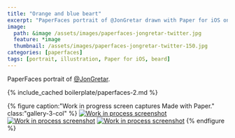 ```yaml
---
title: "Orange and blue beart"
excerpt: "PaperFaces portrait of @JonGretar drawn with Paper for iOS on an iPad."
image: 
  path: &image /assets/images/paperfaces-jongretar-twitter.jpg 
  feature: *image
  thumbnail: /assets/images/paperfaces-jongretar-twitter-150.jpg
categories: [paperfaces]
tags: [portrait, illustration, Paper for iOS, beard]
---
```


PaperFaces portrait of [@JonGretar](https://twitter.com/jongretar).

{% include_cached boilerplate/paperfaces-2.md %}

{% figure caption:"Work in progress screen captures Made with Paper." class:"gallery-3-col" %}
[![Work in process screenshot](/assets/images/paperfaces-jongretar-process-1-600.jpg)](/assets/images/paperfaces-jongretar-process-1-lg.jpg) [![Work in process screenshot](/assets/images/paperfaces-jongretar-process-2-600.jpg)](/assets/images/paperfaces-jongretar-process-2-lg.jpg) [![Work in process screenshot](/assets/images/paperfaces-jongretar-process-3-600.jpg)](/assets/images/paperfaces-jongretar-process-3-lg.jpg)
{% endfigure %}
